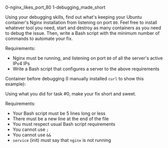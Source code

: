 0-nginx_likes_port_80
1-debugging_made_short
<!-- Task Body -->
  <p>Using your debugging skills, find out what&#39;s keeping your Ubuntu container&#39;s Nginx installation from listening on port <code>80</code>. Feel free to install whatever tool you need, start and destroy as many containers as you need to debug the issue. Then, write a Bash script with the minimum number of commands to automate your fix.</p>

<p>Requirements:</p>

<ul>
<li>Nginx must be running, and listening on port <code>80</code> of all the server&#39;s active IPv4 IPs </li>
<li>Write a Bash script that configures a server to the above requirements</li>
</ul>

<p>Container before debugging (I manually installed <code>curl</code> to show this example):</p>

<!-- Task Body -->
  <p>Using what you did for task #0, make your fix short and sweet.</p>

<p>Requirements:</p>

<ul>
<li>Your Bash script must be 5 lines long or less</li>
<li>There must be a new line at the end of the file</li>
<li>You must respect usual Bash script requirements</li>
<li>You cannot use <code>;</code> </li>
<li>You cannot use <code>&amp;&amp;</code></li>
<li><code>service</code> (init) must say that <code>nginx</code> is not running</li>
</ul>

